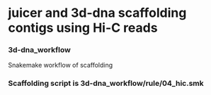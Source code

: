 # juicer and 3d-dna scaffolding contigs using Hi-C reads

### 3d-dna_workflow
Snakemake workflow of scaffolding 
### Scaffolding script is 3d-dna_workflow/rule/04_hic.smk

